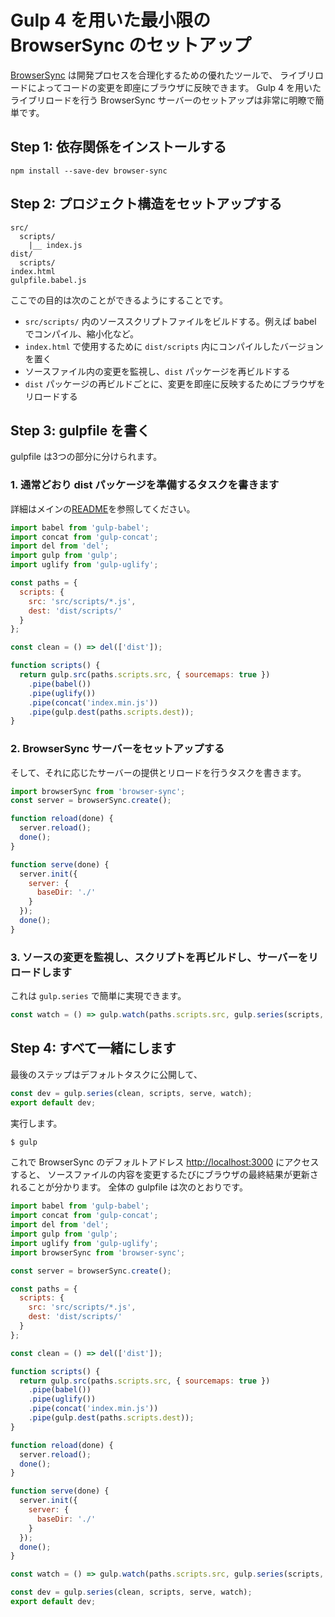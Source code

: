 # Gulp 4 を用いた最小限の BrowserSync のセットアップ

[BrowserSync](https://www.browsersync.io/) は開発プロセスを合理化するための優れたツールで、
ライブリロードによってコードの変更を即座にブラウザに反映できます。
Gulp 4 を用いたライブリロードを行う BrowserSync サーバーのセットアップは非常に明瞭で簡単です。

## Step 1: 依存関係をインストールする

```
npm install --save-dev browser-sync
```

## Step 2: プロジェクト構造をセットアップする

```
src/
  scripts/
    |__ index.js
dist/
  scripts/
index.html
gulpfile.babel.js
```

ここでの目的は次のことができるようにすることです。
- `src/scripts/` 内のソーススクリプトファイルをビルドする。例えば babel でコンパイル、縮小化など。
- `index.html` で使用するために `dist/scripts` 内にコンパイルしたバージョンを置く
- ソースファイル内の変更を監視し、`dist` パッケージを再ビルドする
- `dist` パッケージの再ビルドごとに、変更を即座に反映するためにブラウザをリロードする

## Step 3: gulpfile を書く

gulpfile は3つの部分に分けられます。

### 1. 通常どおり dist パッケージを準備するタスクを書きます

詳細はメインの[README](https://github.com/gulpjs/gulp/blob/4.0/README.md#use-last-javascript-version-in-your-gulpfile)を参照してください。

```javascript
import babel from 'gulp-babel';
import concat from 'gulp-concat';
import del from 'del';
import gulp from 'gulp';
import uglify from 'gulp-uglify';

const paths = {
  scripts: {
    src: 'src/scripts/*.js',
    dest: 'dist/scripts/'
  }
};

const clean = () => del(['dist']);

function scripts() {
  return gulp.src(paths.scripts.src, { sourcemaps: true })
    .pipe(babel())
    .pipe(uglify())
    .pipe(concat('index.min.js'))
    .pipe(gulp.dest(paths.scripts.dest));
}
```

### 2. BrowserSync サーバーをセットアップする

そして、それに応じたサーバーの提供とリロードを行うタスクを書きます。

```javascript
import browserSync from 'browser-sync';
const server = browserSync.create();

function reload(done) {
  server.reload();
  done();
}

function serve(done) {
  server.init({
    server: {
      baseDir: './'
    }
  });
  done();
}
```

### 3. ソースの変更を監視し、スクリプトを再ビルドし、サーバーをリロードします

これは `gulp.series` で簡単に実現できます。

```javascript
const watch = () => gulp.watch(paths.scripts.src, gulp.series(scripts, reload));
```

## Step 4: すべて一緒にします

最後のステップはデフォルトタスクに公開して、

```javascript
const dev = gulp.series(clean, scripts, serve, watch);
export default dev;
```

実行します。

```bash
$ gulp
```

これで BrowserSync のデフォルトアドレス [http://localhost:3000](http://localhost:3000) にアクセスすると、
ソースファイルの内容を変更するたびにブラウザの最終結果が更新されることが分かります。
全体の gulpfile は次のとおりです。

```javascript
import babel from 'gulp-babel';
import concat from 'gulp-concat';
import del from 'del';
import gulp from 'gulp';
import uglify from 'gulp-uglify';
import browserSync from 'browser-sync';

const server = browserSync.create();

const paths = {
  scripts: {
    src: 'src/scripts/*.js',
    dest: 'dist/scripts/'
  }
};

const clean = () => del(['dist']);

function scripts() {
  return gulp.src(paths.scripts.src, { sourcemaps: true })
    .pipe(babel())
    .pipe(uglify())
    .pipe(concat('index.min.js'))
    .pipe(gulp.dest(paths.scripts.dest));
}

function reload(done) {
  server.reload();
  done();
}

function serve(done) {
  server.init({
    server: {
      baseDir: './'
    }
  });
  done();
}

const watch = () => gulp.watch(paths.scripts.src, gulp.series(scripts, reload));

const dev = gulp.series(clean, scripts, serve, watch);
export default dev;
```
